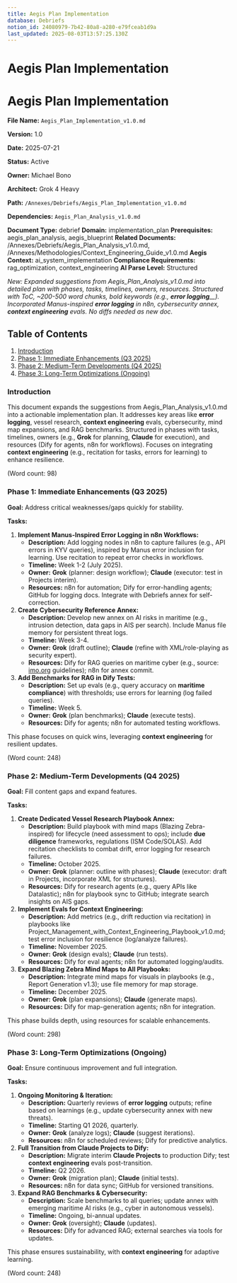```yaml
---
title: Aegis Plan Implementation
database: Debriefs
notion_id: 24080979-7b42-80a8-a280-e79fceab1d9a
last_updated: 2025-08-03T13:57:25.130Z
---
```


# Aegis Plan Implementation


# Aegis Plan Implementation


**File Name:** `Aegis_Plan_Implementation_v1.0.md`


**Version:** 1.0


**Date:** 2025-07-21


**Status:** Active


**Owner:** Michael Bono


**Architect:** Grok 4 Heavy


**Path:** `/Annexes/Debriefs/Aegis_Plan_Implementation_v1.0.md`


**Dependencies:** `Aegis_Plan_Analysis_v1.0.md`


**Document Type:** debrief
**Domain:** implementation_plan
**Prerequisites:** aegis_plan_analysis, aegis_blueprint
**Related Documents:** /Annexes/Debriefs/Aegis_Plan_Analysis_v1.0.md, /Annexes/Methodologies/Context_Engineering_Guide_v1.0.md
**Aegis Context:** ai_system_implementation
**Compliance Requirements:** rag_optimization, context_engineering
**AI Parse Level:** Structured


_New: Expanded suggestions from Aegis_Plan_Analysis_v1.0.md into detailed plan with phases, tasks, timelines, owners, resources. Structured with ToC, ~200-500 word chunks, bold keywords (e.g.,_ _**error logging**__). Incorporated Manus-inspired_ _**error logging**_ _in n8n, cybersecurity annex,_ _**context engineering**_ _evals. No diffs needed as new doc._


## Table of Contents

1. [Introduction](https://www.notion.so/238809797b4280eb8ebedc8831cecb0d?v=238809797b428016b5d0000c8a271427&p=240809797b4280a8a280e79fceab1d9a&pm=s#introduction)
2. [Phase 1: Immediate Enhancements (Q3 2025)](https://www.notion.so/238809797b4280eb8ebedc8831cecb0d?v=238809797b428016b5d0000c8a271427&p=240809797b4280a8a280e79fceab1d9a&pm=s#phase-1-immediate-enhancements-q3-2025)
3. [Phase 2: Medium-Term Developments (Q4 2025)](https://www.notion.so/238809797b4280eb8ebedc8831cecb0d?v=238809797b428016b5d0000c8a271427&p=240809797b4280a8a280e79fceab1d9a&pm=s#phase-2-medium-term-developments-q4-2025)
4. [Phase 3: Long-Term Optimizations (Ongoing)](https://www.notion.so/238809797b4280eb8ebedc8831cecb0d?v=238809797b428016b5d0000c8a271427&p=240809797b4280a8a280e79fceab1d9a&pm=s#phase-3-long-term-optimizations-ongoing)

### Introduction


This document expands the suggestions from Aegis_Plan_Analysis_v1.0.md into a actionable implementation plan. It addresses key areas like **error logging**, vessel research, **context engineering** evals, cybersecurity, mind map expansions, and RAG benchmarks. Structured in phases with tasks, timelines, owners (e.g., **Grok** for planning, **Claude** for execution), and resources (Dify for agents, n8n for workflows). Focuses on integrating **context engineering** (e.g., recitation for tasks, errors for learning) to enhance resilience.


(Word count: 98)


### Phase 1: Immediate Enhancements (Q3 2025)


**Goal:** Address critical weaknesses/gaps quickly for stability.


**Tasks:**

1. **Implement Manus-Inspired Error Logging in n8n Workflows:**
    - **Description:** Add logging nodes in n8n to capture failures (e.g., API errors in KYV queries), inspired by Manus error inclusion for learning. Use recitation to repeat error checks in workflows.
    - **Timeline:** Week 1-2 (July 2025).
    - **Owner:** **Grok** (planner: design workflow); **Claude** (executor: test in Projects interim).
    - **Resources:** n8n for automation; Dify for error-handling agents; GitHub for logging docs. Integrate with Debriefs annex for self-correction.
2. **Create Cybersecurity Reference Annex:**
    - **Description:** Develop new annex on AI risks in maritime (e.g., intrusion detection, data gaps in AIS per search). Include Manus file memory for persistent threat logs.
    - **Timeline:** Week 3-4.
    - **Owner:** **Grok** (draft outline); **Claude** (refine with XML/role-playing as security expert).
    - **Resources:** Dify for RAG queries on maritime cyber (e.g., source: [imo.org](http://imo.org/) guidelines); n8n for annex commit.
3. **Add Benchmarks for RAG in Dify Tests:**
    - **Description:** Set up evals (e.g., query accuracy on **maritime compliance**) with thresholds; use errors for learning (log failed queries).
    - **Timeline:** Week 5.
    - **Owner:** **Grok** (plan benchmarks); **Claude** (execute tests).
    - **Resources:** Dify for agents; n8n for automated testing workflows.

This phase focuses on quick wins, leveraging **context engineering** for resilient updates.


(Word count: 248)


### Phase 2: Medium-Term Developments (Q4 2025)


**Goal:** Fill content gaps and expand features.


**Tasks:**

1. **Create Dedicated Vessel Research Playbook Annex:**
    - **Description:** Build playbook with mind maps (Blazing Zebra-inspired) for lifecycle (need assessment to ops); include **due diligence** frameworks, regulations (ISM Code/SOLAS). Add recitation checklists to combat drift, error logging for research failures.
    - **Timeline:** October 2025.
    - **Owner:** **Grok** (planner: outline with phases); **Claude** (executor: draft in Projects, incorporate XML for structures).
    - **Resources:** Dify for research agents (e.g., query APIs like Datalastic); n8n for playbook sync to GitHub; integrate search insights on AIS gaps.
2. **Implement Evals for Context Engineering:**
    - **Description:** Add metrics (e.g., drift reduction via recitation) in playbooks like Project_Management_with_Context_Engineering_Playbook_v1.0.md; test error inclusion for resilience (log/analyze failures).
    - **Timeline:** November 2025.
    - **Owner:** **Grok** (design evals); **Claude** (run tests).
    - **Resources:** Dify for eval agents; n8n for automated logging/audits.
3. **Expand Blazing Zebra Mind Maps to All Playbooks:**
    - **Description:** Integrate mind maps for visuals in playbooks (e.g., Report Generation v1.3); use file memory for map storage.
    - **Timeline:** December 2025.
    - **Owner:** **Grok** (plan expansions); **Claude** (generate maps).
    - **Resources:** Dify for map-generation agents; n8n for integration.

This phase builds depth, using resources for scalable enhancements.


(Word count: 298)


### Phase 3: Long-Term Optimizations (Ongoing)


**Goal:** Ensure continuous improvement and full integration.


**Tasks:**

1. **Ongoing Monitoring & Iteration:**
    - **Description:** Quarterly reviews of **error logging** outputs; refine based on learnings (e.g., update cybersecurity annex with new threats).
    - **Timeline:** Starting Q1 2026, quarterly.
    - **Owner:** **Grok** (analyze logs); **Claude** (suggest iterations).
    - **Resources:** n8n for scheduled reviews; Dify for predictive analytics.
2. **Full Transition from Claude Projects to Dify:**
    - **Description:** Migrate interim **Claude Projects** to production Dify; test **context engineering** evals post-transition.
    - **Timeline:** Q2 2026.
    - **Owner:** **Grok** (migration plan); **Claude** (initial tests).
    - **Resources:** n8n for data sync; GitHub for versioned transitions.
3. **Expand RAG Benchmarks & Cybersecurity:**
    - **Description:** Scale benchmarks to all queries; update annex with emerging maritime AI risks (e.g., cyber in autonomous vessels).
    - **Timeline:** Ongoing, bi-annual updates.
    - **Owner:** **Grok** (oversight); **Claude** (updates).
    - **Resources:** Dify for advanced RAG; external searches via tools for updates.

This phase ensures sustainability, with **context engineering** for adaptive learning.


(Word count: 248)

